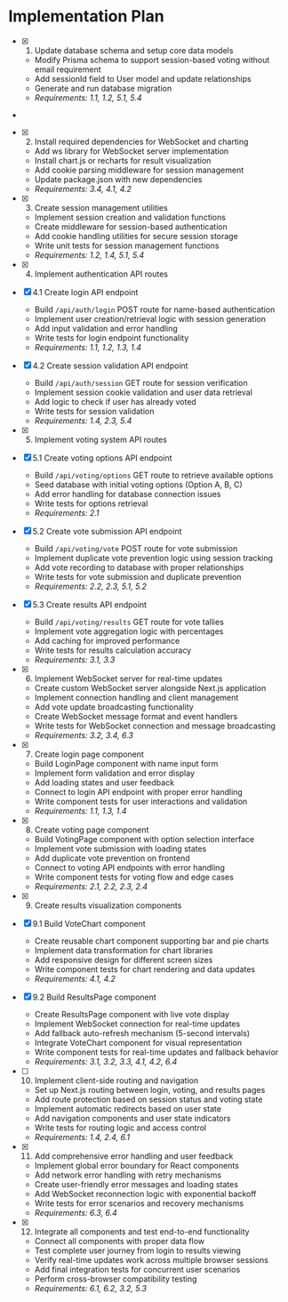 # Implementation Plan

- [x] 1. Update database schema and setup core data models





  - Modify Prisma schema to support session-based voting without email requirement
  - Add sessionId field to User model and update relationships
  - Generate and run database migration
  - _Requirements: 1.1, 1.2, 5.1, 5.4_
-

- [x] 2. Install required dependencies for WebSocket and charting




  - Add ws library for WebSocket server implementation
  - Install chart.js or recharts for result visualization
  - Add cookie parsing middleware for session management
  - Update package.json with new dependencies
  - _Requirements: 3.4, 4.1, 4.2_

- [x] 3. Create session management utilities





  - Implement session creation and validation functions
  - Create middleware for session-based authentication
  - Add cookie handling utilities for secure session storage
  - Write unit tests for session management functions
  - _Requirements: 1.2, 1.4, 5.1, 5.4_

- [x] 4. Implement authentication API routes





- [x] 4.1 Create login API endpoint


  - Build `/api/auth/login` POST route for name-based authentication
  - Implement user creation/retrieval logic with session generation
  - Add input validation and error handling
  - Write tests for login endpoint functionality
  - _Requirements: 1.1, 1.2, 1.3, 1.4_

- [x] 4.2 Create session validation API endpoint


  - Build `/api/auth/session` GET route for session verification
  - Implement session cookie validation and user data retrieval
  - Add logic to check if user has already voted
  - Write tests for session validation
  - _Requirements: 1.4, 2.3, 5.4_

- [x] 5. Implement voting system API routes





- [x] 5.1 Create voting options API endpoint


  - Build `/api/voting/options` GET route to retrieve available options
  - Seed database with initial voting options (Option A, B, C)
  - Add error handling for database connection issues
  - Write tests for options retrieval
  - _Requirements: 2.1_


- [x] 5.2 Create vote submission API endpoint

  - Build `/api/voting/vote` POST route for vote submission
  - Implement duplicate vote prevention logic using session tracking
  - Add vote recording to database with proper relationships
  - Write tests for vote submission and duplicate prevention
  - _Requirements: 2.2, 2.3, 5.1, 5.2_

- [x] 5.3 Create results API endpoint


  - Build `/api/voting/results` GET route for vote tallies
  - Implement vote aggregation logic with percentages
  - Add caching for improved performance
  - Write tests for results calculation accuracy
  - _Requirements: 3.1, 3.3_

- [x] 6. Implement WebSocket server for real-time updates





  - Create custom WebSocket server alongside Next.js application
  - Implement connection handling and client management
  - Add vote update broadcasting functionality
  - Create WebSocket message format and event handlers
  - Write tests for WebSocket connection and message broadcasting
  - _Requirements: 3.2, 3.4, 6.3_


- [x] 7. Create login page component

  - Build LoginPage component with name input form
  - Implement form validation and error display
  - Add loading states and user feedback
  - Connect to login API endpoint with proper error handling
  - Write component tests for user interactions and validation
  - _Requirements: 1.1, 1.3, 1.4_

- [x] 8. Create voting page component
  - Build VotingPage component with option selection interface
  - Implement vote submission with loading states
  - Add duplicate vote prevention on frontend
  - Connect to voting API endpoints with error handling
  - Write component tests for voting flow and edge cases
  - _Requirements: 2.1, 2.2, 2.3, 2.4_

- [x] 9. Create results visualization components





- [x] 9.1 Build VoteChart component


  - Create reusable chart component supporting bar and pie charts
  - Implement data transformation for chart libraries
  - Add responsive design for different screen sizes
  - Write component tests for chart rendering and data updates
  - _Requirements: 4.1, 4.2_

- [x] 9.2 Build ResultsPage component


  - Create ResultsPage component with live vote display
  - Implement WebSocket connection for real-time updates
  - Add fallback auto-refresh mechanism (5-second intervals)
  - Integrate VoteChart component for visual representation
  - Write component tests for real-time updates and fallback behavior
  - _Requirements: 3.1, 3.2, 3.3, 4.1, 4.2, 6.4_

- [ ] 10. Implement client-side routing and navigation





  - Set up Next.js routing between login, voting, and results pages
  - Add route protection based on session status and voting state
  - Implement automatic redirects based on user state
  - Add navigation components and user state indicators
  - Write tests for routing logic and access control
  - _Requirements: 1.4, 2.4, 6.1_

- [x] 11. Add comprehensive error handling and user feedback




  - Implement global error boundary for React components
  - Add network error handling with retry mechanisms
  - Create user-friendly error messages and loading states
  - Add WebSocket reconnection logic with exponential backoff
  - Write tests for error scenarios and recovery mechanisms
  - _Requirements: 6.3, 6.4_



- [x] 12. Integrate all components and test end-to-end functionality






  - Connect all components with proper data flow
  - Test complete user journey from login to  results viewing
  - Verify real-time updates work across multiple browser sessions
  - Add final integration tests for concurrent user scenarios
  - Perform cross-browser compatibility testing
  - _Requirements: 6.1, 6.2, 3.2, 5.3_